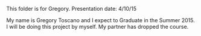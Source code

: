 This folder is for Gregory. Presentation date: 4/10/15

My name is Gregory Toscano and I expect to Graduate in the Summer 2015. I will be doing this project by myself. My partner has dropped the course. 

